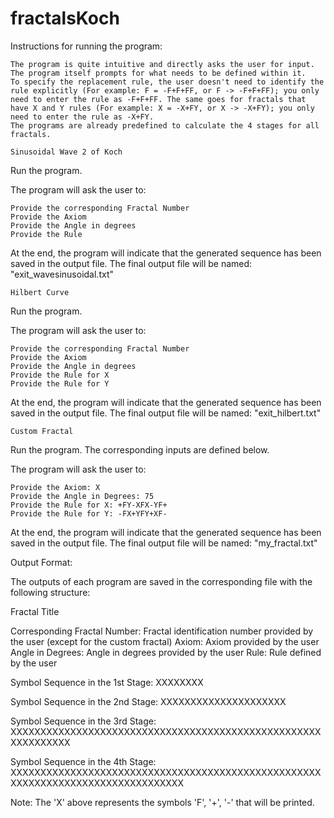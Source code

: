 # fractalsKoch

Instructions for running the program:

    The program is quite intuitive and directly asks the user for input. The program itself prompts for what needs to be defined within it.
    To specify the replacement rule, the user doesn't need to identify the rule explicitly (For example: F = -F+F+FF, or F -> -F+F+FF); you only need to enter the rule as -F+F+FF. The same goes for fractals that have X and Y rules (For example: X = -X+FY, or X -> -X+FY); you only need to enter the rule as -X+FY.
    The programs are already predefined to calculate the 4 stages for all fractals.

    Sinusoidal Wave 2 of Koch
Run the program.

The program will ask the user to:

    Provide the corresponding Fractal Number
    Provide the Axiom
    Provide the Angle in degrees
    Provide the Rule

At the end, the program will indicate that the generated sequence has been saved in the output file. The final output file will be named:
"exit_wavesinusoidal.txt"



    Hilbert Curve 

Run the program.

The program will ask the user to:

    Provide the corresponding Fractal Number
    Provide the Axiom
    Provide the Angle in degrees
    Provide the Rule for X
    Provide the Rule for Y

At the end, the program will indicate that the generated sequence has been saved in the output file. The final output file will be named:
"exit_hilbert.txt"



    Custom Fractal 

Run the program. The corresponding inputs are defined below.

The program will ask the user to:

    Provide the Axiom: X
    Provide the Angle in Degrees: 75
    Provide the Rule for X: +FY-XFX-YF+
    Provide the Rule for Y: -FX+YFY+XF-

At the end, the program will indicate that the generated sequence has been saved in the output file. The final output file will be named:
"my_fractal.txt"

Output Format:

The outputs of each program are saved in the corresponding file with the following structure:

Fractal Title

Corresponding Fractal Number: Fractal identification number provided by the user (except for the custom fractal)
Axiom: Axiom provided by the user
Angle in Degrees: Angle in degrees provided by the user
Rule: Rule defined by the user

Symbol Sequence in the 1st Stage:
XXXXXXXX

Symbol Sequence in the 2nd Stage:
XXXXXXXXXXXXXXXXXXXXX

Symbol Sequence in the 3rd Stage:
XXXXXXXXXXXXXXXXXXXXXXXXXXXXXXXXXXXXXXXXXXXXXXXXXXXXXXXXXXXXXX

Symbol Sequence in the 4th Stage:
XXXXXXXXXXXXXXXXXXXXXXXXXXXXXXXXXXXXXXXXXXXXXXXXXXXXXXXXXXXXXXXXXXXXXXXXXXXXXXXXX

Note: The 'X' above represents the symbols 'F', '+', '-' that will be printed.
